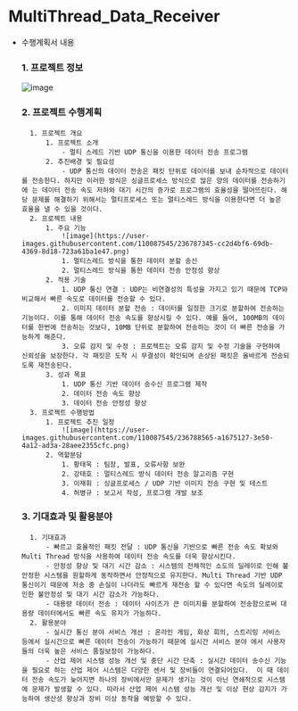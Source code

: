 # MultiThread_Data_Receiver
- 수행계획서 내용
    ### 1. 프로젝트 정보   
    ![image](https://user-images.githubusercontent.com/110087545/236786771-57b7ce6f-9c26-4b7c-b61e-ae262a0d7ab7.png)   
    ### 2. 프로젝트 수행계획
        1. 프로젝트 개요
            1. 프로젝트 소개
                - 멀티 스레드 기반 UDP 통신을 이용한 데이터 전송 프로그램
            2. 추진배경 및 필요성
                - UDP 통신의 데이터 전송은 패킷 단위로 데이터를 보내 순차적으로 데이터를 전송한다. 하지만 이러한 방식은 싱글프로세스 방식으로 많은 양의 데이터를 전송하기에 는 데이터 전송 속도 저하와 대기 시간의 증가로 프로그램의 효율성을 떨어뜨린다. 해당 문제를 해결하기 위해서는 멀티프로세스 또는 멀티스레드 방식을 이용한다면 더 높은 효율을 낼 수 있을 것이다.
        2. 프로젝트 내용
            1. 주요 기능   
                ![image](https://user-images.githubusercontent.com/110087545/236787345-cc2d4bf6-69db-4369-8d18-723a61ba1e47.png)
                1. 멀티스레드 방식을 통한 데이터 분할 송신
                2. 멀티스레드 방식을 통한 데이터 전송 안정성 향상
            2. 적용 기술
                1. UDP 통신 연결 : UDP는 비연결성의 특성을 가지고 있기 때문에 TCP와 비교해서 빠른 속도로 데이터를 전송할 수 있다.
                2. 이미지 데이터 분할 전송 : 데이터를 일정한 크기로 분할하여 전송하는 기능이다. 이를 통해 데이터 전송 속도를 향상시킬 수 있다. 예를 들어, 100MB의 데이터를 한번에 전송하는 것보다, 10MB 단위로 분할하여 전송하는 것이 더 빠른 전송을 가능하게 해준다.
                3. 오류 감지 및 수정 : 프로젝트는 오류 감지 및 수정 기술을 구현하여 신뢰성을 보장한다. 각 패킷은 도착 시 무결성이 확인되며 손상된 패킷은 올바르게 전송되도록 재전송된다.
            3. 성과 목표
                1. UDP 통신 기반 데이터 송수신 프로그램 제작
                2. 데이터 전송 속도 향상
                3. 데이터 전송 안정성 향상
        3. 프로젝트 수행방법
            1. 프로젝트 추진 일정   
                ![image](https://user-images.githubusercontent.com/110087545/236788565-a1675127-3e50-4a12-ad3a-28aee2355cfc.png)
            2. 역할분담
                1. 황태욱 : 팀장, 발표, 오류사항 보완
                2. 강태호 : 멀티스레드 방식 데이터 전송 알고리즘 구현
                3. 이재휘 : 싱글프로세스 / UDP 기반 이미지 전송 구현 및 테스트
                4. 허병규 : 보고서 작성, 프로그램 개발 보조
    ### 3. 기대효과 및 활용분야
        1. 기대효과
            - 빠르고 효율적인 패킷 전달 : UDP 통신을 기반으로 빠른 전송 속도 확보와 Multi Thread 방식을 사용하여 데이터 전송 속도를 더욱 향상시킨다.
            - 안정성 향상 및 대기 시간 감소 : 시스템의 전체적인 소도의 딜레이로 인해 불안정한 시스템을 원할하게 동작하면서 안정적으로 유지한다. Multi Thread 기반 UDP 통신이기 때문에 저송 중 손실이 나더라도 빠르게 재전송 할 수 있다면 속도의 딜레이로 인한 불안정성 및 대기 시간 감소가 가능하다.
            - 대용량 데이터 전송 : 데이터 사이즈가 큰 이미지를 분할하여 전송함으로써 대용량 데이터에서도 빠른 속도 유지가 가능하다.
        2. 활용분야
            - 실시간 통신 분야 서비스 개선 : 온라인 게임, 화상 회의, 스트리밍 서비스 등에서 실시간으로 빠른 데이터 전송이 가능하기 때문에 실시간 서비스 분야 에서 사용자들의 더욱 높은 서비스 품질보장이 가능하다.
            - 산업 제어 시스템 성능 개선 및 중단 시간 단축 : 실시간 데이터 송수신 기능을 필요로 하는 산업 제어 시스템은 다양한 센서 및 장비들이 연결되어있다.  이 때 데이터 전송 속도가 늦어지면 하나의 장비에서만 문제가 생기는 것이 아닌 연쇄적으로 시스템에 문제가 발생할 수 있다. 따라서 산업 제어 시스템 성능 개선 및 이상 현상 감지가 가능하여 생산성 향상과 장비 이상 동작을 예방할 수 있다.